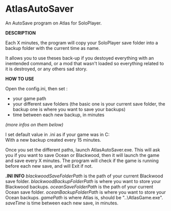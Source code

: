 # AtlasAutoSaver
An AutoSave program on Atlas for SoloPlayer.

**DESCRIPTION**

Each X minutes, the program will copy your SoloPlayer save folder into a backup folder with the current time as name.

It allows you to use theses back-up if you destoyed everything with an inentended command, or a mod that wasn't loaded so everything related to it is destroyed, or any others sad story.

**HOW TO USE**

Open the config.ini, then set :
  - your game path
  - your different save folders (the basic one is your current save folder, the backup one is where you want to save your backups)
  - time between each new backup, in minutes
 
 *(more infos on them below)*
  
I set default value in .ini as if your game was in C:\
With a new backup created every 15 minutes.

Once you set the different paths, launch AtlasAutoSaver.exe.
This will ask you if you want to save Ocean or Blackwood, then it will launch the game and save every X minutes.
The program will check if the game is running before each new save, and will Exit if not.

**.INI INFO**
*blackwoodSaveFolderPath* is the path of your current Blackwood save folder.
*blackwoodBackupFolderPath* is where you want to store your Blackwood backups.
*oceanSaveFolderPath* is the path of your current Ocean save folder.
*oceanBackupFolderPath* is where you want to store your Ocean backups.
*gamePath* is where Atlas is, should be "..\AtlasGame.exe".
*saveTime* is time between each new save, in minutes.
